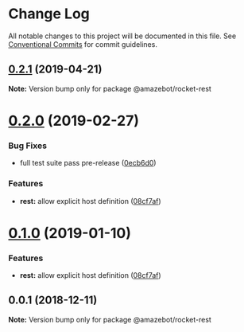 # Change Log

All notable changes to this project will be documented in this file.
See [Conventional Commits](https://conventionalcommits.org) for commit guidelines.

## [0.2.1](https://github.com/Amazebot/rocket-control/compare/@amazebot/rocket-rest@0.2.0...@amazebot/rocket-rest@0.2.1) (2019-04-21)

**Note:** Version bump only for package @amazebot/rocket-rest





# [0.2.0](https://github.com/Amazebot/rocket-control/compare/@amazebot/rocket-rest@0.0.1...@amazebot/rocket-rest@0.2.0) (2019-02-27)


### Bug Fixes

* full test suite pass pre-release ([0ecb6d0](https://github.com/Amazebot/rocket-control/commit/0ecb6d0))


### Features

* **rest:** allow explicit host definition ([08cf7af](https://github.com/Amazebot/rocket-control/commit/08cf7af))





# [0.1.0](https://github.com/Amazebot/rocket-control/compare/@amazebot/rocket-rest@0.0.1...@amazebot/rocket-rest@0.1.0) (2019-01-10)


### Features

* **rest:** allow explicit host definition ([08cf7af](https://github.com/Amazebot/rocket-control/commit/08cf7af))





## 0.0.1 (2018-12-11)

**Note:** Version bump only for package @amazebot/rocket-rest
